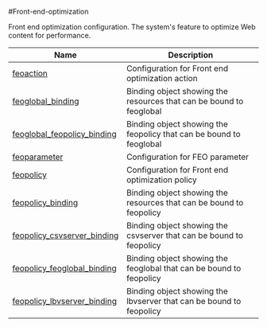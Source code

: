 #Front-end-optimization

Front end optimization configuration. The system's feature to optimize Web content for performance.


<table><thead><tr><th>Name</th><th>Description</th></tr></thead><tbody><tr><td><a href="../../../configuration/front-end-optimization/feoaction/feoaction">feoaction</a></td><td>Configuration for Front end optimization action</td><tr><tr><td><a href="../../../configuration/front-end-optimization/feoglobal_binding/feoglobal_binding">feoglobal_binding</a></td><td>Binding object showing the resources that can be bound to feoglobal</td><tr><tr><td><a href="../../../configuration/front-end-optimization/feoglobal_feopolicy_binding/feoglobal_feopolicy_binding">feoglobal_feopolicy_binding</a></td><td>Binding object showing the feopolicy that can be bound to feoglobal</td><tr><tr><td><a href="../../../configuration/front-end-optimization/feoparameter/feoparameter">feoparameter</a></td><td>Configuration for FEO parameter</td><tr><tr><td><a href="../../../configuration/front-end-optimization/feopolicy/feopolicy">feopolicy</a></td><td>Configuration for Front end optimization policy</td><tr><tr><td><a href="../../../configuration/front-end-optimization/feopolicy_binding/feopolicy_binding">feopolicy_binding</a></td><td>Binding object showing the resources that can be bound to feopolicy</td><tr><tr><td><a href="../../../configuration/front-end-optimization/feopolicy_csvserver_binding/feopolicy_csvserver_binding">feopolicy_csvserver_binding</a></td><td>Binding object showing the csvserver that can be bound to feopolicy</td><tr><tr><td><a href="../../../configuration/front-end-optimization/feopolicy_feoglobal_binding/feopolicy_feoglobal_binding">feopolicy_feoglobal_binding</a></td><td>Binding object showing the feoglobal that can be bound to feopolicy</td><tr><tr><td><a href="../../../configuration/front-end-optimization/feopolicy_lbvserver_binding/feopolicy_lbvserver_binding">feopolicy_lbvserver_binding</a></td><td>Binding object showing the lbvserver that can be bound to feopolicy</td><tr></tbody></table>
